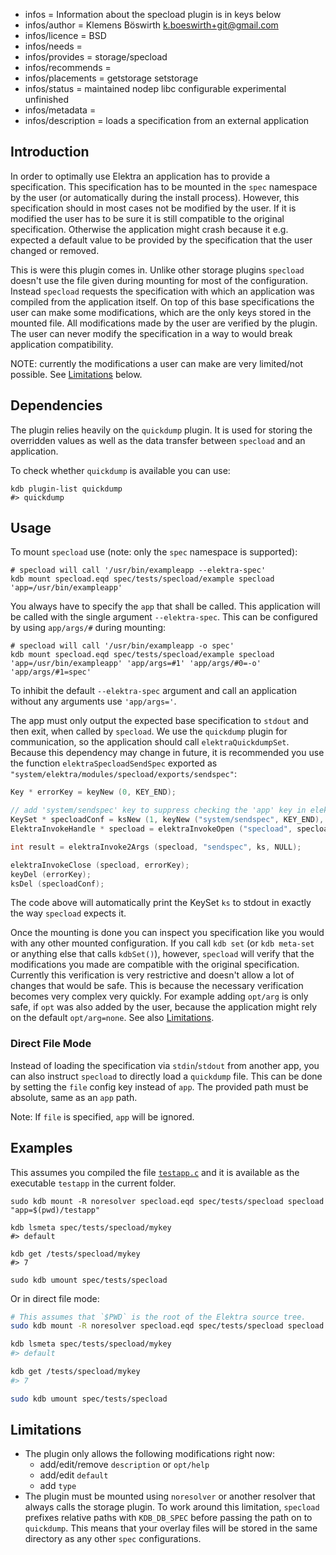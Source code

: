 - infos = Information about the specload plugin is in keys below
- infos/author = Klemens Böswirth <k.boeswirth+git@gmail.com>
- infos/licence = BSD
- infos/needs =
- infos/provides = storage/specload
- infos/recommends =
- infos/placements = getstorage setstorage
- infos/status = maintained nodep libc configurable experimental unfinished
- infos/metadata =
- infos/description = loads a specification from an external application

## Introduction

In order to optimally use Elektra an application has to provide a specification. This specification has to be mounted in the `spec`
namespace by the user (or automatically during the install process). However, this specification should in most cases not be modified by
the user. If it is modified the user has to be sure it is still compatible to the original specification. Otherwise the application might
crash because it e.g. expected a default value to be provided by the specification that the user changed or removed.

This is were this plugin comes in. Unlike other storage plugins `specload` doesn't use the file given during mounting for most of the
configuration. Instead `specload` requests the specification with which an application was compiled from the application itself. On top
of this base specifications the user can make some modifications, which are the only keys stored in the mounted file. All modifications
made by the user are verified by the plugin. The user can never modify the specification in a way to would break application compatibility.

NOTE: currently the modifications a user can make are very limited/not possible. See [Limitations](#limitations) below.

## Dependencies

The plugin relies heavily on the `quickdump` plugin. It is used for storing the overridden values as well as the data transfer between
`specload` and an application.

To check whether `quickdump` is available you can use:

```
kdb plugin-list quickdump
#> quickdump
```

## Usage

To mount `specload` use (note: only the `spec` namespace is supported):

```
# specload will call '/usr/bin/exampleapp --elektra-spec'
kdb mount specload.eqd spec/tests/specload/example specload 'app=/usr/bin/exampleapp'
```

You always have to specify the `app` that shall be called. This application will be called with the single argument `--elektra-spec`. This
can be configured by using `app/args/#` during mounting:

```
# specload will call '/usr/bin/exampleapp -o spec'
kdb mount specload.eqd spec/tests/specload/example specload 'app=/usr/bin/exampleapp' 'app/args=#1' 'app/args/#0=-o' 'app/args/#1=spec'
```

To inhibit the default `--elektra-spec` argument and call an application without any arguments use `'app/args='`.

The app must only output the expected base specification to `stdout` and then exit, when called by `specload`. We use the `quickdump` plugin
for communication, so the application should call `elektraQuickdumpSet`. Because this dependency may change in future, it is recommended
you use the function `elektraSpecloadSendSpec` exported as `"system/elektra/modules/specload/exports/sendspec"`:

```c
Key * errorKey = keyNew (0, KEY_END);

// add 'system/sendspec' key to suppress checking the 'app' key in elektraSpecloadOpen
KeySet * specloadConf = ksNew (1, keyNew ("system/sendspec", KEY_END), KS_END);
ElektraInvokeHandle * specload = elektraInvokeOpen ("specload", specloadConf, errorKey);

int result = elektraInvoke2Args (specload, "sendspec", ks, NULL);

elektraInvokeClose (specload, errorKey);
keyDel (errorKey);
ksDel (specloadConf);
```

The code above will automatically print the KeySet `ks` to stdout in exactly the way `specload` expects it.

Once the mounting is done you can inspect you specification like you would with any other mounted configuration. If you call `kdb set`
(or `kdb meta-set` or anything else that calls `kdbSet()`), however, `specload` will verify that the modifications you made are compatible
with the original specification. Currently this verification is very restrictive and doesn't allow a lot of changes that would be safe.
This is because the necessary verification becomes very complex very quickly. For example adding `opt/arg` is only safe, if `opt` was also
added by the user, because the application might rely on the default `opt/arg=none`. See also [Limitations](#limitations).

### Direct File Mode

Instead of loading the specification via `stdin`/`stdout` from another app, you can also instruct `specload` to directly
load a `quickdump` file. This can be done by setting the `file` config key instead of `app`. The provided path must be
absolute, same as an `app` path.

Note: If `file` is specified, `app` will be ignored.

## Examples

This assumes you compiled the file [`testapp.c`](testapp.c) and it is available as the executable `testapp` in the current folder.

```
sudo kdb mount -R noresolver specload.eqd spec/tests/specload specload "app=$(pwd)/testapp"

kdb lsmeta spec/tests/specload/mykey
#> default

kdb get /tests/specload/mykey
#> 7

sudo kdb umount spec/tests/specload

```

Or in direct file mode:

```sh
# This assumes that `$PWD` is the root of the Elektra source tree.
sudo kdb mount -R noresolver specload.eqd spec/tests/specload specload "file=$(pwd)/src/plugins/specload/specload/spec.quickdump"

kdb lsmeta spec/tests/specload/mykey
#> default

kdb get /tests/specload/mykey
#> 7

sudo kdb umount spec/tests/specload
```

## Limitations

- The plugin only allows the following modifications right now:
  - add/edit/remove `description` or `opt/help`
  - add/edit `default`
  - add `type`
- The plugin must be mounted using `noresolver` or another resolver that always calls the storage plugin. To work around
  this limitation, `specload` prefixes relative paths with `KDB_DB_SPEC` before passing the path on to `quickdump`. This
  means that your overlay files will be stored in the same directory as any other `spec` configurations.
